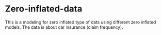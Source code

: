 # Zero-inflated-data
This is a modeling for zero inflated type of data using different zero inflated models. The data is about car insurance (claim frequency).  
